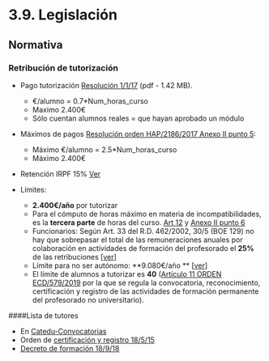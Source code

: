
# 3.9. Legislación

## Normativa

### Retribución de tutorización

* Pago tutorización [Resolución 1/1/17](https://drive.google.com/open?id=0B8DUIrelUGyeRmxQQUdsYzMtdWM) (pdf - 1.42 MB).
    * €/alumno = 0.7*Num_horas_curso
    * Maximo 2.400€ 
    * Sólo cuentan alumnos reales = que hayan aprobado un módulo
* Máximos de pagos [Resolución orden HAP/2186/2017 Anexo II punto 5](http://www.boa.aragon.es/cgi-bin/EBOA/BRSCGI?CMD=VEROBJ&MLKOB=997497504545):
  * Máximo €/alumno = 2.5*Num_horas_curso
  * Máximo 2.400€

* Retención IRPF 15% [Ver](https://www.agenciatributaria.es/static_files/Sede/Programas_ayuda/Retenciones/2021/Tipos_retenciones_IRPF2021.pdf)

* Límites:
    * **2.400€/año** por tutorizar
    * Para el cómputo de horas máximo en materia de incompatibilidades, es la **tercera parte** de horas del curso. [Art 12](http://aularagon.catedu.es/materialesaularagon2013/cursotut/cursotut3/2017-1-1-Resolucion_pagos_ponentes.pdf) y [Anexo II punto 6](http://www.boa.aragon.es/cgi-bin/EBOA/BRSCGI?CMD=VEROBJ&MLKOB=997497504545)
    * Funcionarios: Según Art. 33 del R.D. 462/2002, 30/5 (BOE 129) no hay que sobrepasar el total de las remuneraciones anuales por colaboración en actividades de formación del profesorado el **25%** de las retribuciones [[ver](http://www.boe.es/buscar/doc.php?id=BOE-A-2002-10337)]
    * Límite para no ser autónomo: **9.080€/año ** [[ver](http://www.elmundo.es/economia/2015/09/20/55f9aad3e2704e7b0f8b45ad.html)]
    * El límite de alumnos a tutorizar es **40** ([Artículo 11 ORDEN ECD/579/2019](http://www.boa.aragon.es/cgi-bin/EBOA/BRSCGI?CMD=VERDOC&BASE=BZHT&PIECE=BOLE&DOCS=1-27&DOCR=1&SEC=BUSQUEDA_FECHA&RNG=200&SEPARADOR=&SECC-C=BOA%20O%20DISPOSICIONES%20O%20PERSONAL%20O%20ACUERDOS%20O%20JUSTICIA%20O%20ANUNCIOS&PUBL-C=20190604&PUBL=&@PUBL-E=) por la que se regula la convocatoria, reconocimiento, certificación y registro de las actividades de formación permanente del profesorado no universitario).

####Lista de tutores

* En [Catedu-Convocatorias](https://web.catedu.es/webcatedu/index.php/convocatorias)
* Orden de [certificación y registro 18/5/15](http://www.boa.aragon.es/cgi-bin/EBOA/BRSCGI?CMD=VEROBJ&MLKOB=859076685454)
* [Decreto de formación 18/9/18](http://www.boa.aragon.es/cgi-bin/EBOA/BRSCGI?CMD=VEROBJ&MLKOB=1040620063232)
